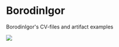 # BorodinIgor
BorodinIgor's CV-files and artifact examples

<p> <a href="https://www.linkedin.com/in/itigorborodin/" >
<img src="https://img.shields.io/badge/LinkedIn-0077B5?style=for-the-badge&logo=linkedin&logoColor=white" /> </a>
<a href="mailto:flyingruh@gmail.com" target="_blank>flyingruh@gmail.com >
<img src="https://img.shields.io/badge/Gmail-D14836?style=for-the-badge&logo=gmail&logoColor=white" /> </a> </p>
